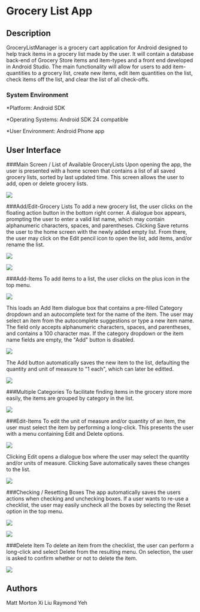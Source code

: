 # Grocery List App

## Description
GroceryListManager is a grocery cart application for Android designed to help track items in a grocery list made by the user.  It will contain a database back-end of Grocery Store items and item-types and a front end developed in Android Studio. The main functionality will allow for users to add item-quantities to a grocery list, create new items, edit item quantities on the list, check items off the list, and clear the list of all check-offs.

### System Environment

*Platform: Android SDK

*Operating Systems: Android SDK 24 compatible

*User Environment: Android Phone app


## User Interface 

###Main Screen / List of Available GroceryLists
Upon opening the app, the user is presented with a home screen that contains a list of all saved grocery lists, sorted by last updated time. This screen allows the user to add, open or delete grocery lists.

**![](UIMockups/A_MainMenu.png)**


###Add/Edit-Grocery Lists
To add a new grocery list, the user clicks on the floating action button in the bottom right corner. A dialogue box appears, prompting the user to enter a valid list name, which may contain alphanumeric characters, spaces, and parentheses. Clicking Save returns the user to the home screen with the newly added empty list. From there, the user may click on the Edit pencil icon to open the list, add items, and/or rename the list.

**![](UIMockups/B_NewList.png)**

**![](UIMockups/C_NewListAdded.png)**


###Add-Items
To add items to a list, the user clicks on the plus icon in the top menu.

**![](UIMockups/D_SelectList.png)**


This loads an Add Item dialogue box that contains a pre-filled Category dropdown and an autocomplete text for the name of the item. The user may select an item from the autocomplete suggestions or type a new item name. The field only accepts alphanumeric characters, spaces, and parentheses, and contains a 100 character max. If the category dropdown or the item name fields are empty, the "Add" button is disabled.

**![](UIMockups/E_AddItem.png)**


The Add button automatically saves the new item to the list, defaulting the quantity and unit of measure to "1 each", which can later be editted.

**![](UIMockups/F_ItemsAdded.png)**


###Multiple Categories
To facilitate finding items in the grocery store more easily, the items are grouped by category in the list.

**![](UIMockups/G_MultipleCategories.png)**


###Edit-Items
To edit the unit of measure and/or quantity of an item, the user must select the item by performing a long-click. This presents the user with a menu containing Edit and Delete options. 

**![](UIMockups/H_EditUnits.png)**

Clicking Edit opens a dialogue box where the user may select the quantity and/or units of measure. Clicking Save automatically saves these changes to the list.

**![](UIMockups/I_EditQty.png)**

###Checking / Resetting Boxes
The app automatically saves the users actions when checking and unchecking boxes. If a user wants to re-use a checklist, the user may easily uncheck all the boxes by selecting the Reset option in the top menu.

**![](UIMockups/J_CheckBoxesResetMenu.png)**

**![](UIMockups/K_uncheckedBoxes.png)**


###Delete Item
To delete an item from the checklist, the user can perform a long-click and select Delete from the resulting menu. On selection, the user is asked to confirm whether or not to delete the item. 

**![](UIMockups/L_DeleteItem.png)**

## Authors
Matt Morton
Xi Liu
Raymond Yeh
